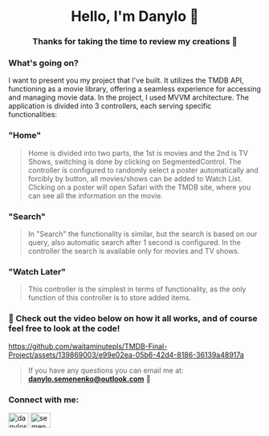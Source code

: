 <h1 align="center">Hello, I'm Danylo 👋</h1>
<h3 align="center">Thanks for taking the time to review my creations 🚀</h3>

<h3 align="left">What's going on?</h3>
<p align="left">
</p>

I want to present you my project that I've built. It utilizes the TMDB API, functioning as a movie library, offering a seamless experience for accessing and managing movie data. In the project, I used MVVM architecture. The application is divided into 3 controllers, each serving specific functionalities:

### "Home"

> Home is divided into two parts, the 1st is movies and the 2nd is TV Shows, switching is done by clicking on SegmentedControl. The controller is configured to randomly select a poster automatically and forcibly by button, all movies/shows can be added to Watch List. Clicking on a poster will open Safari with the TMDB site, where you can see all the information on the movie. 

### "Search" 

> In "Search" the functionality is similar, but the search is based on our query, also automatic search after 1 second is configured. In the controller the search is available only for movies and TV shows. 

### "Watch Later"

> This controller is the simplest in terms of functionality, as the only function of this controller is to store added items. 



### 🎥 Check out the video below on how it all works, and of course feel free to look at the code!

https://github.com/waitaminutepls/TMDB-Final-Project/assets/139869003/e99e02ea-05b6-42d4-8186-36139a48917a

> If you have any questions you can email me at: **danylo.semenenko@outlook.com** 🙌

<h3 align="left">Connect with me:</h3>
<p align="left">
<a href="https://linkedin.com/in/danylosemenenko" target="blank"><img align="center" src="https://raw.githubusercontent.com/rahuldkjain/github-profile-readme-generator/master/src/images/icons/Social/linked-in-alt.svg" alt="danylosemenenko" height="30" width="40" /></a>
<a href="https://instagram.com/semenenko.daniel" target="blank"><img align="center" src="https://raw.githubusercontent.com/rahuldkjain/github-profile-readme-generator/master/src/images/icons/Social/instagram.svg" alt="semenenko.daniel" height="30" width="40" /></a>
</p>




